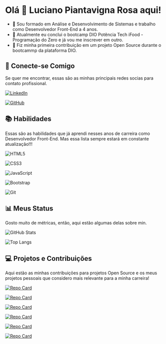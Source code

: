 # Olá 👋 Luciano Piantavigna Rosa aqui!

- 🔭 Sou formado em Análise e Desenvolvimento de Sistemas e trabalho como Desenvolvedor Front-End a 4 anos.
- 🌱 Atualmente eu conclui o bootcamp DIO Potência Tech iFood - Programação do Zero e já vou me inscrever em outro.
- 👯 Fiz minha primeira contribuição em um projeto Open Source durante o bootcammp da plataforma DIO.

## 🤝 Conecte-se Comigo

Se quer me encontrar, essas são as minhas principais redes socias para contato profissional.

[![LinkedIn](https://img.shields.io/badge/LinkedIn-0077B5?style=for-the-badge&logo=linkedin&logoColor=white)](https://www.linkedin.com/in/luciano-p-863040193/)

[![GitHub](https://img.shields.io/badge/GitHub-100000?style=for-the-badge&logo=github&logoColor=white)](https://github.com/LucianoPiantavinhaRoza)


## 📚 Habilidades

Essas são as habilidades que já aprendi nesses anos de carreira como Desenvolvedor Front-End. Mas essa lista sempre estará em constante atualização!!!

![HTML5](https://img.shields.io/badge/HTML5-E34F26?style=for-the-badge&logo=html5&logoColor=white)

![CSS3](https://img.shields.io/badge/CSS3-1572B6?style=for-the-badge&logo=css3&logoColor=white)

![JavaScript](https://img.shields.io/badge/JavaScript-F7DF1E?style=for-the-badge&logo=javascript&logoColor=black)

![Bootstrap](https://img.shields.io/badge/-boostrap-0D1117?style=for-the-badge&logo=bootstrap&labelColor=0D1117)

![Git](https://img.shields.io/badge/GIT-E44C30?style=for-the-badge&logo=git&logoColor=white)


## 📊 Meus Status

Gosto muito de métricas, então, aqui estão algumas delas sobre min.

![GitHub Stats](https://github-readme-stats.vercel.app/api?username=LucianoPiantavinhaRoza&theme=transparent&bg_color=000&border_color=30A3DC&show_icons=true&icon_color=30A3DC&title_color=E94D5F&text_color=FFF)

![Top Langs](https://github-readme-stats-git-masterrstaa-rickstaa.vercel.app/api/top-langs/?username=LucianoPiantavinhaRoza&layout=compact&bg_color=000&border_color=30A3DC&title_color=E94D5F&text_color=FFF)


## 💻 Projetos e Contribuições

Aqui estão as minhas contribuições para projetos Open Source e os meus projetos pessoais que considero mais relevante para a minha carreira!

[![Repo Card](https://github-readme-stats.vercel.app/api/pin/?username=LucianoPiantavinhaRoza&repo=dio-lab-open-source&bg_color=000&border_color=30A3DC&show_icons=true&icon_color=30A3DC&title_color=E94D5F&text_color=FFF)](https://github.com/SEUUSERNAME/SEUREPOSITORIO)

[![Repo Card](https://github-readme-stats.vercel.app/api/pin/?username=LucianoPiantavinhaRoza&repo=calculadora-partidas-ranqueadas&bg_color=000&border_color=30A3DC&show_icons=true&icon_color=30A3DC&title_color=E94D5F&text_color=FFF)](https://github.com/SEUUSERNAME/SEUREPOSITORIO)

[![Repo Card](https://github-readme-stats.vercel.app/api/pin/?username=LucianoPiantavinhaRoza&repo=classificador-nivel-heroi&bg_color=000&border_color=30A3DC&show_icons=true&icon_color=30A3DC&title_color=E94D5F&text_color=FFF)](https://github.com/SEUUSERNAME/SEUREPOSITORIO)

[![Repo Card](https://github-readme-stats.vercel.app/api/pin/?username=LucianoPiantavinhaRoza&repo=classe-de-um-jogo&bg_color=000&border_color=30A3DC&show_icons=true&icon_color=30A3DC&title_color=E94D5F&text_color=FFF)](https://github.com/SEUUSERNAME/SEUREPOSITORIO)

[![Repo Card](https://github-readme-stats.vercel.app/api/pin/?username=LucianoPiantavinhaRoza&repo=pagina-html-basica&bg_color=000&border_color=30A3DC&show_icons=true&icon_color=30A3DC&title_color=E94D5F&text_color=FFF)](https://github.com/SEUUSERNAME/SEUREPOSITORIO)

[![Repo Card](https://github-readme-stats.vercel.app/api/pin/?username=LucianoPiantavinhaRoza&repo=desafio-clinica-medica&bg_color=000&border_color=30A3DC&show_icons=true&icon_color=30A3DC&title_color=E94D5F&text_color=FFF)](https://github.com/SEUUSERNAME/SEUREPOSITORIO)


<!--
**LucianoPiantavinhaRoza/LucianoPiantavinhaRoza** is a ✨ _special_ ✨ repository because its `README.md` (this file) appears on your GitHub profile.

Here are some ideas to get you started:

- 🔭 I’m currently working on ...
- 🌱 I’m currently learning ...
- 👯 I’m looking to collaborate on ...
- 🤔 I’m looking for help with ...
- 💬 Ask me about ...
- 📫 How to reach me: ...
- 😄 Pronouns: ...
- ⚡ Fun fact: ...
-->
